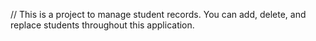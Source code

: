// This is a project to manage student records. You can add, delete, and replace students throughout this application. 